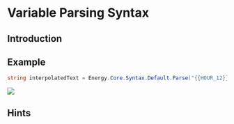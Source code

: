 Variable Parsing Syntax
=======================

Introduction
------------

Example
-------

```csharp
string interpolatedText = Energy.Core.Syntax.Default.Parse("{{HOUR_12}}:{{MM}}:{{SS}}.{{MS}} {{AM}}");
```

![](../media/tilde01.png)

Hints
-----
